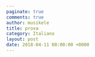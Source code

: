 ```yaml
---
paginate: true
comments: true
author: musikele
title: prova
category: Italiano
layout: post
date: 2018-04-11 00:00:00 +0000
---
```

